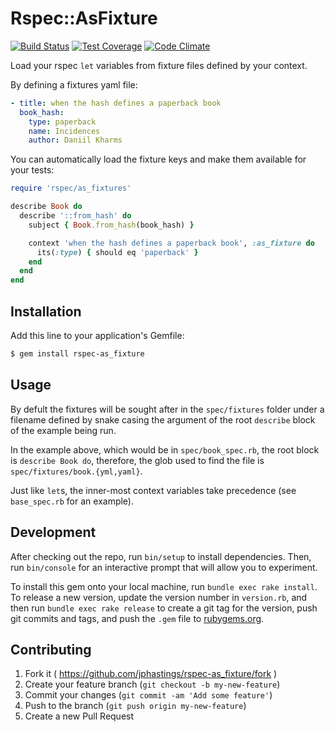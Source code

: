 # Rspec::AsFixture

[![Build Status](https://travis-ci.org/jphastings/rspec-as_fixture.svg?branch=master)](https://travis-ci.org/jphastings/rspec-as_fixture) [![Test Coverage](https://codeclimate.com/github/jphastings/rspec-as_fixture/badges/coverage.svg)](https://codeclimate.com/github/jphastings/rspec-as_fixture/coverage) [![Code Climate](https://codeclimate.com/github/jphastings/rspec-as_fixture/badges/gpa.svg)](https://codeclimate.com/github/jphastings/rspec-as_fixture)

Load your rspec `let` variables from fixture files defined by your context.

By defining a fixtures yaml file:

```yaml
- title: when the hash defines a paperback book
  book_hash:
    type: paperback
    name: Incidences
    author: Daniil Kharms
```

You can automatically load the fixture keys and make them available for your tests:

```ruby
require 'rspec/as_fixtures'

describe Book do
  describe '::from_hash' do
    subject { Book.from_hash(book_hash) }

    context 'when the hash defines a paperback book', :as_fixture do
      its(:type) { should eq 'paperback' }
    end
  end
end
```

## Installation

Add this line to your application's Gemfile:

```bash
$ gem install rspec-as_fixture
```

## Usage

By defult the fixtures will be sought after in the `spec/fixtures` folder under a filename defined by snake casing the argument of the root `describe` block of the example being run.

In the example above, which would be in `spec/book_spec.rb`, the root block is `describe Book do`, therefore, the glob used to find the file is `spec/fixtures/book.{yml,yaml}`.

Just like `let`s, the inner-most context variables take precedence (see `base_spec.rb` for an example).

## Development

After checking out the repo, run `bin/setup` to install dependencies. Then, run `bin/console` for an interactive prompt that will allow you to experiment.

To install this gem onto your local machine, run `bundle exec rake install`. To release a new version, update the version number in `version.rb`, and then run `bundle exec rake release` to create a git tag for the version, push git commits and tags, and push the `.gem` file to [rubygems.org](https://rubygems.org).

## Contributing

1. Fork it ( https://github.com/jphastings/rspec-as_fixture/fork )
2. Create your feature branch (`git checkout -b my-new-feature`)
3. Commit your changes (`git commit -am 'Add some feature'`)
4. Push to the branch (`git push origin my-new-feature`)
5. Create a new Pull Request
